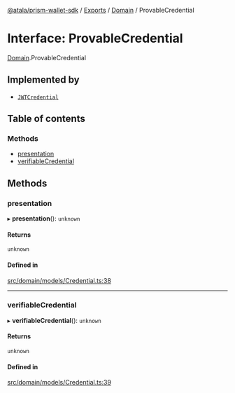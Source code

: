 [@atala/prism-wallet-sdk](../README.md) / [Exports](../modules.md) / [Domain](../modules/Domain.md) / ProvableCredential

# Interface: ProvableCredential

[Domain](../modules/Domain.md).ProvableCredential

## Implemented by

- [`JWTCredential`](../classes/JWTCredential.md)

## Table of contents

### Methods

- [presentation](Domain.ProvableCredential.md#presentation)
- [verifiableCredential](Domain.ProvableCredential.md#verifiablecredential)

## Methods

### presentation

▸ **presentation**(): `unknown`

#### Returns

`unknown`

#### Defined in

[src/domain/models/Credential.ts:38](https://github.com/input-output-hk/atala-prism-wallet-sdk-ts/blob/a3fc2aa/src/domain/models/Credential.ts#L38)

___

### verifiableCredential

▸ **verifiableCredential**(): `unknown`

#### Returns

`unknown`

#### Defined in

[src/domain/models/Credential.ts:39](https://github.com/input-output-hk/atala-prism-wallet-sdk-ts/blob/a3fc2aa/src/domain/models/Credential.ts#L39)
